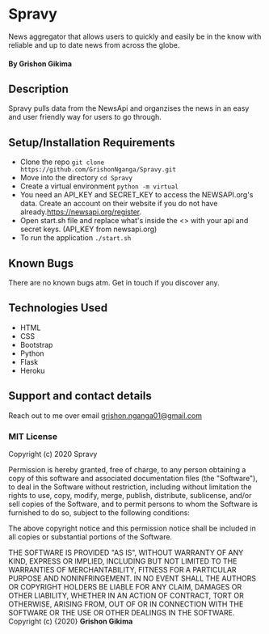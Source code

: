 # Spravy 

News aggregator that allows users to quickly and easily be in the know with reliable and up to date news from across the globe. 

#### By **Grishon Gikima**

## Description

Spravy pulls data from the NewsApi and organzises the news in an easy and user friendly way for users to go through.
## Setup/Installation Requirements

* Clone the repo `git clone https://github.com/GrishonNganga/Spravy.git`
* Move into the directory `cd Spravy`
* Create a virtual environment `python -m virtual`
* You need an API_KEY and SECRET_KEY to access the NEWSAPI.org's data. Create an account on their website if you do not have already.https://newsapi.org/register.
* Open start.sh file and replace what's inside the <> with your api and secret keys. (API_KEY from newsapi.org)
* To run the application `./start.sh`
## Known Bugs

There are no known bugs atm. Get in touch if you discover any.
## Technologies Used

* HTML
* CSS
* Bootstrap
* Python
* Flask
* Heroku
## Support and contact details

Reach out to me over email grishon.nganga01@gmail.com
### MIT License

Copyright (c) 2020 Spravy

Permission is hereby granted, free of charge, to any person obtaining a copy
of this software and associated documentation files (the "Software"), to deal
in the Software without restriction, including without limitation the rights
to use, copy, modify, merge, publish, distribute, sublicense, and/or sell
copies of the Software, and to permit persons to whom the Software is
furnished to do so, subject to the following conditions:

The above copyright notice and this permission notice shall be included in all
copies or substantial portions of the Software.

THE SOFTWARE IS PROVIDED "AS IS", WITHOUT WARRANTY OF ANY KIND, EXPRESS OR
IMPLIED, INCLUDING BUT NOT LIMITED TO THE WARRANTIES OF MERCHANTABILITY,
FITNESS FOR A PARTICULAR PURPOSE AND NONINFRINGEMENT. IN NO EVENT SHALL THE
AUTHORS OR COPYRIGHT HOLDERS BE LIABLE FOR ANY CLAIM, DAMAGES OR OTHER
LIABILITY, WHETHER IN AN ACTION OF CONTRACT, TORT OR OTHERWISE, ARISING FROM,
OUT OF OR IN CONNECTION WITH THE SOFTWARE OR THE USE OR OTHER DEALINGS IN THE
SOFTWARE.
Copyright (c) {2020} **Grishon Gikima**